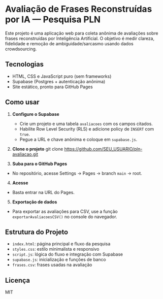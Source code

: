 # Avaliação de Frases Reconstruídas por IA — Pesquisa PLN

Este projeto é uma aplicação web para coleta anônima de avaliações sobre frases reconstruídas por Inteligência Artificial. O objetivo é medir clareza, fidelidade e remoção de ambiguidade/sarcasmo usando dados crowdsourcing.

## Tecnologias

- HTML, CSS e JavaScript puro (sem frameworks)
- Supabase (Postgres + autenticação anônima)
- Site estático, pronto para GitHub Pages

## Como usar

1. **Configure o Supabase**
   - Crie um projeto e uma tabela `avaliacoes` com os campos citados.
   - Habilite Row Level Security (RLS) e adicione policy de `INSERT` com `true`.
   - Pegue a URL e chave anônima e coloque em `supabase.js`.

2. **Clone o projeto**
git clone https://github.com/SEU_USUARIO/pln-avaliacao.git

3. **Suba para o GitHub Pages**
- No repositório, acesse Settings → Pages → branch `main` → root.

4. **Acesse**
- Basta entrar na URL do Pages.

5. **Exportação de dados**
- Para exportar as avaliações para CSV, use a função `exportarAvaliacoesCSV()` no console do navegador.

## Estrutura do Projeto

- `index.html`: página principal e fluxo da pesquisa
- `styles.css`: estilo minimalista e responsivo
- `script.js`: lógica do fluxo e integração com Supabase
- `supabase.js`: inicialização e funções de banco
- `frases.csv`: frases usadas na avaliação

## Licença

MIT

